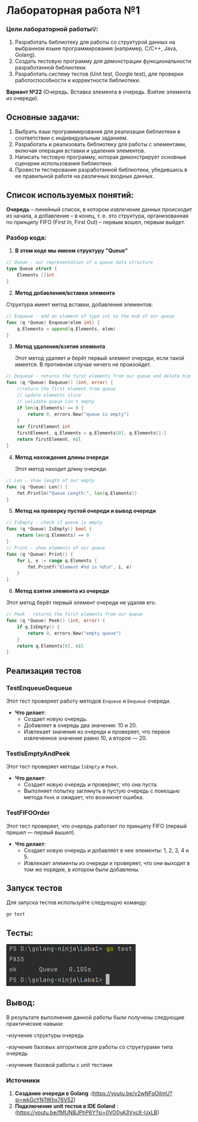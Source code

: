 # Лабораторная работа №1
### Цели лабораторной работы💡:
1. Разработать библиотеку для работы со структурой данных на выбранном языке программирования (например, C/C++, Java, Golang).
2. Создать тестовую программу для демонстрации функциональности разработанной библиотеки.
3. Разработать систему тестов (Unit test, Google test), для проверки работоспособности и корректности библиотеки.
   
**Вариант №22** (Очередь. Вставка элемента в очередь. Взятие элемента из очереди).

## Основные задачи: 
1. Выбрать язык программирования для реализации библиотеки в соответствии с индивидуальным заданием.
2. Разработать и реализовать библиотеку для работы с элементами, включая операции вставки и удаления элементов.
3. Написать тестовую программу, которая демонстрирует основные сценарии использования библиотеки.
4. Провести тестирование разработанной библиотеки, убедившись в ее правильной работе на различных входных данных.
## Список используемых понятий:
**Очередь** – линейный список, в котором извлечение данных происходит из начала, а добавление – в конец, т. е. это структура, организованная по принципу FIFO (First In, First Out) – первым вошел, первым выйдет.


### Разбор кода:
1. **В этом коде мы имеем структуру "Queue"**

```go
// Queue - our representation of a queue data structure
type Queue struct {
	Elements []int
}
```
2. **Метод добавления/вставки элемента**

Структура имеет метод вставки, добавления элементов:
```go
// Enqueue - add an element of type int to the end of our queue
func (q *Queue) Enqueue(elem int) {
	q.Elements = append(q.Elements, elem)
}
```
3. **Метод удаления/взятия элемента**   

   Этот метод удаляет и берёт первый элемент очереди, если такой имеется. В противном случае ничего не произойдет.
```go
// Dequeue - returns the first elements from our queue and delete him
func (q *Queue) Dequeue() (int, error) {
	//return the first element from queue
	// update elements slice
	// validate queue isn't empty
	if len(q.Elements) == 0 {
		return 0, errors.New("queue is empty")
	}
	var firstElement int
	firstElement, q.Elements = q.Elements[0], q.Elements[1:]
	return firstElement, nil
}
```
4. **Метод нахождения длины очереди**

   Этот метод находит длину очереди.
```go
// Len - show length of our empty
func (q *Queue) Len() {
	fmt.Println("Queue Length:", len(q.Elements))
}
```
5. **Метод на проверку пустой очереди и вывод очереди**

```go
// IsEmpty - check if queue is empty
func (q *Queue) IsEmpty() bool {
	return len(q.Elements) == 0
}
// Print - show elements of our queue
func (q *Queue) Print() {
	for i, e := range q.Elements {
		fmt.Printf("Element #%d is %d\n", i, e)
	}
}
```
6. **Метод взятия элемента из очереди**

Этот метод берёт первый элемент очереди не удаляя его.

```go
// Peek - returns the first elements from our queue
func (q *Queue) Peek() (int, error) {
	if q.IsEmpty() {
		return 0, errors.New("empty queue")
	}
	return q.Elements[0], nil
}
```
## Реализация тестов 

### TestEnqueueDequeue

Этот тест проверяет работу методов `Enqueue` и `Dequeue` очереди. 

- **Что делает**: 
  - Создает новую очередь.
  - Добавляет в очередь два значения: 10 и 20.
  - Извлекает значения из очереди и проверяет, что первое извлеченное значение равно 10, а второе — 20.

### TestIsEmptyAndPeek

Этот тест проверяет методы `IsEmpty` и `Peek`.

- **Что делает**: 
  - Создает новую очередь и проверяет, что она пуста.
  - Выполняет попытку заглянуть в пустую очередь с помощью метода `Peek` и ожидает, что возникнет ошибка.

### TestFIFOOrder

Этот тест проверяет, что очередь работает по принципу FIFO (первый пришел — первый вышел).

- **Что делает**: 
  - Создает новую очередь и добавляет в нее элементы: 1, 2, 3, 4 и 5.
  - Извлекает элементы из очереди и проверяет, что они выходят в том же порядке, в котором были добавлены.

## Запуск тестов

Для запуска тестов используйте следующую команду:

```bash
go test
```

## Тесты:

<img src="Image.png">

## Вывод:

В результате выполнения данной работы были получены следующие практические навыки:


-изучение структуры очередь


-изучение базовых алгоритмов для работы со структурами типа очередь


-изучение базовой работы с unit тестами

### Источники

1) **Создание очереди в Golang** :(https://youtu.be/v2wNFqOilmU?si=wkGcYNTtKhx76V52)
2) **Подключение unit тестов в IDE Goland** :(https://youtu.be/fMUNBJPhP6Y?si=0VO0yA3VvcX-UxLB)














